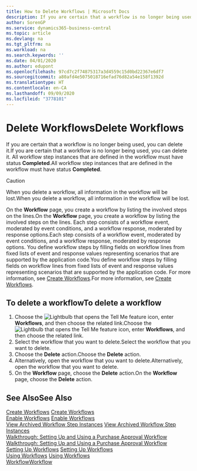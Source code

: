 ```yaml
---
title: How to Delete Workflows | Microsoft Docs
description: If you are certain that a workflow is no longer being used, you can delete it. All workflow step instances that are defined in the workflow must have status **Completed**.
author: SorenGP
ms.service: dynamics365-business-central
ms.topic: article
ms.devlang: na
ms.tgt_pltfrm: na
ms.workload: na
ms.search.keywords: ''
ms.date: 04/01/2020
ms.author: edupont
ms.openlocfilehash: 97cd7c2f74875317a3d4559c15d0bd22367e6df7
ms.sourcegitcommit: a80afd4e5075018716efad76d82a54e158f1392d
ms.translationtype: HT
ms.contentlocale: en-CA
ms.lasthandoff: 09/09/2020
ms.locfileid: "3778101"
---
```

# <a name="delete-workflows"></a><span data-ttu-id="94055-104">Delete Workflows</span><span class="sxs-lookup"><span data-stu-id="94055-104">Delete Workflows</span></span>
<span data-ttu-id="94055-105">If you are certain that a workflow is no longer being used, you can delete it.</span><span class="sxs-lookup"><span data-stu-id="94055-105">If you are certain that a workflow is no longer being used, you can delete it.</span></span> <span data-ttu-id="94055-106">All workflow step instances that are defined in the workflow must have status **Completed**.</span><span class="sxs-lookup"><span data-stu-id="94055-106">All workflow step instances that are defined in the workflow must have status **Completed**.</span></span>  

> [!CAUTION]  
>  <span data-ttu-id="94055-107">When you delete a workflow, all information in the workflow will be lost.</span><span class="sxs-lookup"><span data-stu-id="94055-107">When you delete a workflow, all information in the workflow will be lost.</span></span>  

 <span data-ttu-id="94055-108">On the **Workflow** page, you create a workflow by listing the involved steps on the lines.</span><span class="sxs-lookup"><span data-stu-id="94055-108">On the **Workflow** page, you create a workflow by listing the involved steps on the lines.</span></span> <span data-ttu-id="94055-109">Each step consists of a workflow event, moderated by event conditions, and a workflow response, moderated by response options.</span><span class="sxs-lookup"><span data-stu-id="94055-109">Each step consists of a workflow event, moderated by event conditions, and a workflow response, moderated by response options.</span></span> <span data-ttu-id="94055-110">You define workflow steps by filling fields on workflow lines from fixed lists of event and response values representing scenarios that are supported by the application code.</span><span class="sxs-lookup"><span data-stu-id="94055-110">You define workflow steps by filling fields on workflow lines from fixed lists of event and response values representing scenarios that are supported by the application code.</span></span> <span data-ttu-id="94055-111">For more information, see [Create Workflows](across-how-to-create-workflows.md).</span><span class="sxs-lookup"><span data-stu-id="94055-111">For more information, see [Create Workflows](across-how-to-create-workflows.md).</span></span>  

## <a name="to-delete-a-workflow"></a><span data-ttu-id="94055-112">To delete a workflow</span><span class="sxs-lookup"><span data-stu-id="94055-112">To delete a workflow</span></span>  
1.  <span data-ttu-id="94055-113">Choose the ![Lightbulb that opens the Tell Me feature](media/ui-search/search_small.png "Tell me what you want to do") icon, enter **Workflows**, and then choose the related link.</span><span class="sxs-lookup"><span data-stu-id="94055-113">Choose the ![Lightbulb that opens the Tell Me feature](media/ui-search/search_small.png "Tell me what you want to do") icon, enter **Workflows**, and then choose the related link.</span></span>  
2.  <span data-ttu-id="94055-114">Select the workflow that you want to delete.</span><span class="sxs-lookup"><span data-stu-id="94055-114">Select the workflow that you want to delete.</span></span>  
3.  <span data-ttu-id="94055-115">Choose the **Delete** action.</span><span class="sxs-lookup"><span data-stu-id="94055-115">Choose the **Delete** action.</span></span>  
4.  <span data-ttu-id="94055-116">Alternatively, open the workflow that you want to delete.</span><span class="sxs-lookup"><span data-stu-id="94055-116">Alternatively, open the workflow that you want to delete.</span></span>  
5.  <span data-ttu-id="94055-117">On the **Workflow** page, choose the **Delete** action.</span><span class="sxs-lookup"><span data-stu-id="94055-117">On the **Workflow** page, choose the **Delete** action.</span></span>  

## <a name="see-also"></a><span data-ttu-id="94055-118">See Also</span><span class="sxs-lookup"><span data-stu-id="94055-118">See Also</span></span>  
 <span data-ttu-id="94055-119">[Create Workflows](across-how-to-create-workflows.md) </span><span class="sxs-lookup"><span data-stu-id="94055-119">[Create Workflows](across-how-to-create-workflows.md) </span></span>  
 <span data-ttu-id="94055-120">[Enable Workflows](across-how-to-enable-workflows.md) </span><span class="sxs-lookup"><span data-stu-id="94055-120">[Enable Workflows](across-how-to-enable-workflows.md) </span></span>  
 <span data-ttu-id="94055-121">[View Archived Workflow Step Instances](across-how-to-view-archived-workflow-step-instances.md) </span><span class="sxs-lookup"><span data-stu-id="94055-121">[View Archived Workflow Step Instances](across-how-to-view-archived-workflow-step-instances.md) </span></span>  
 <span data-ttu-id="94055-122">[Walkthrough: Setting Up and Using a Purchase Approval Workflow](walkthrough-setting-up-and-using-a-purchase-approval-workflow.md) </span><span class="sxs-lookup"><span data-stu-id="94055-122">[Walkthrough: Setting Up and Using a Purchase Approval Workflow](walkthrough-setting-up-and-using-a-purchase-approval-workflow.md) </span></span>  
 <span data-ttu-id="94055-123">[Setting Up Workflows](across-set-up-workflows.md) </span><span class="sxs-lookup"><span data-stu-id="94055-123">[Setting Up Workflows](across-set-up-workflows.md) </span></span>  
 <span data-ttu-id="94055-124">[Using Workflows](across-use-workflows.md) </span><span class="sxs-lookup"><span data-stu-id="94055-124">[Using Workflows](across-use-workflows.md) </span></span>  
 [<span data-ttu-id="94055-125">Workflow</span><span class="sxs-lookup"><span data-stu-id="94055-125">Workflow</span></span>](across-workflow.md)   
